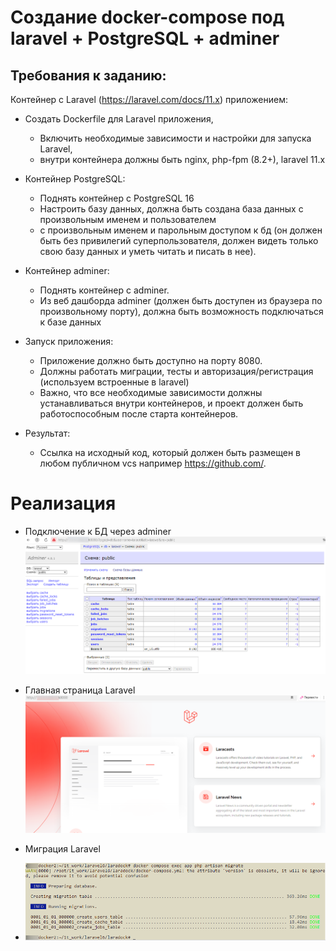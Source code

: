 # Создание docker-compose под laravel + PostgreSQL + adminer

## Требования к заданию:

Контейнер с Laravel (https://laravel.com/docs/11.x) приложением:

* Создать Dockerfile для Laravel приложения,

  * Включить необходимые зависимости и настройки для запуска Laravel, 
  * внутри контейнера должны быть nginx, php-fpm (8.2+), laravel 11.x

* Контейнер PostgreSQL:
  * Поднять контейнер с PostgreSQL 16
  * Настроить базу данных, должна быть создана база данных с произвольным именем и пользователем
  * с произвольным именем и парольным доступом к бд (он должен быть без привилегий суперпользователя, должен видеть только свою базу данных и уметь читать и писать в нее).
  
* Контейнер adminer:
  * Поднять контейнер с adminer.
  * Из веб дашборда adminer (должен быть доступен из браузера по произвольному порту), должна быть возможность подключаться к базе данных
  
* Запуск приложения:
  * Приложение должно быть доступно на порту 8080. 
  * Должны работать миграции, тесты и авторизация/регистрация (используем встроенные в laravel)
  * Важно, что все необходимые зависимости должны устанавливаться внутри контейнеров, и проект должен быть работоспособным после старта контейнеров.

* Результат:
  * Ссылка на исходный код, который должен быть размещен в любом публичном vcs например https://github.com/.


# Реализация

* Подключение к БД через adminer
![adminer_01.png](helps/adminer_01.png)

* Главная страница Laravel
![laravel_01.png](helps/laravel_01.png)

* Миграция Laravel 
* ![laravel_migration.png](helps/laravel_migration.png)